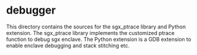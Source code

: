debugger
====

This directory contains the sources for the sgx_ptrace library and Python 
extension. The sgx_ptrace library implements the customized ptrace function 
to debug sgx enclave. The Python extension is a GDB extension to enable 
enclave debugging and stack stitching etc.
